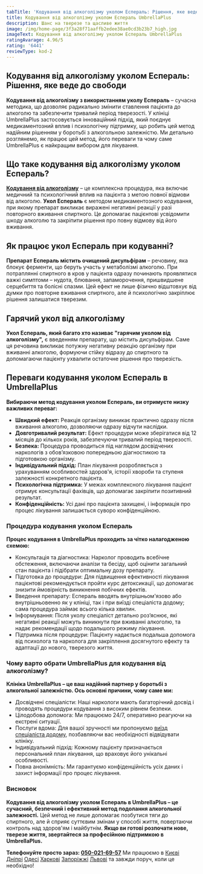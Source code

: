 ```yaml
---
tabTitle: 'Кодування від алкоголізму уколом Еспераль: Рішення, яке веде до свободи'
title: Кодування від алкоголізму уколом Еспераль UmbrellaPlus
description: Шанс на тверезе та щасливе життя
image: /img/home-page/3f3a28f71aaffb2edee38ae0cd3b23b7_high.jpg
imageText: Кодування від алкоголізму уколом Еспераль UmbrellaPlus
ratingAvarage: 4.96/5
rating: '6441'
reviewType: kod-2
---
```


## Кодування від алкоголізму уколом Еспераль: Рішення, яке веде до свободи

**Кодування від алкоголізму з використанням уколу Еспераль** – сучасна методика, що дозволяє радикально змінити ставлення пацієнта до алкоголю та забезпечити тривалий період тверезості. У клініці UmbrellaPlus застосовується інноваційний підхід, який поєднує медикаментозний вплив і психологічну підтримку, що робить цей метод надійним рішенням у боротьбі з алкогольною залежністю. Ми детально розглянемо, як працює цей метод, його переваги та чому саме UmbrellaPlus є найкращим вибором для лікування.

## Що таке кодування від алкоголізму уколом Еспераль?

**[Кодування від алкоголізму](https://umbrella-plus.com.ua/uk/services/kodirovka-ot-alkogolia-umbrellaplus-ua/)** – це комплексна процедура, яка включає медичний та психологічний вплив на пацієнта з метою повної відмови від алкоголю. **Укол Еспераль** є методом медикаментозного кодування, при якому препарат викликає виражені негативні реакції у разі повторного вживання спиртного. Це допомагає пацієнтові усвідомити шкоду алкоголю та закріпити рішення про повну відмову від його вживання.

## Як працює укол Еспераль при кодуванні?

**Препарат Еспераль містить очищений дисульфірам** – речовину, яка блокує ферменти, що беруть участь у метаболізмі алкоголю. При потраплянні спиртного в кров у пацієнта одразу починають проявлятися важкі симптоми – нудота, блювання, запаморочення, пришвидшене серцебиття та болісні спазми. Цей ефект не лише фізично відштовхує від думки про повторне вживання спиртного, але й психологічно закріплює рішення залишатися тверезим.

## Гарячий укол від алкоголізму

**Укол Еспераль, який багато хто називає "гарячим уколом від алкоголізму",** є введенням препарату, що містить дисульфірам. Саме ця речовина викликає потужну негативну реакцію організму при вживанні алкоголю, формуючи стійку відразу до спиртного та допомагаючи пацієнту ухвалити остаточне рішення про тверезість.

## Переваги кодування уколом Еспераль в UmbrellaPlus

**Вибираючи метод кодування уколом Еспераль, ви отримуєте низку важливих переваг:**

* **Швидкий ефект:** Реакція організму виникає практично одразу після вживання алкоголю, дозволяючи одразу відчути наслідки.
* **Довготривалий результат:** Ефект процедури може зберігатися від 12 місяців до кількох років, забезпечуючи тривалий період тверезості.
* **Безпека:** Процедура проводиться під наглядом досвідчених наркологів з обов’язковою попередньою діагностикою та підготовкою організму.
* **Індивідуальний підхід:** План лікування розробляється з урахуванням особливостей здоров'я, історії хвороби та ступеня залежності конкретного пацієнта.
* **Психологічна підтримка:** У межах комплексного лікування пацієнт отримує консультації фахівців, що допомагає закріпити позитивний результат.
* **Конфіденційність:** Усі дані про пацієнта захищені, і інформація про процес лікування залишається суворо конфіденційною.

### Процедура кодування уколом Еспераль

**Процес кодування в UmbrellaPlus проходить за чітко налагодженою схемою:**

* Консультація та діагностика: Нарколог проводить всебічне обстеження, включаючи аналізи та бесіду, щоб оцінити загальний стан пацієнта і підібрати оптимальну дозу препарату.
* Підготовка до процедури: Для підвищення ефективності лікування пацієнтові рекомендується пройти курс детоксикації, що допомагає знизити ймовірність виникнення побічних ефектів.
* Введення препарату: Еспераль вводять внутрішньом'язово або внутрішньовенно як у клініці, так і при виїзді спеціаліста додому; сама процедура займає всього кілька хвилин.
* Інформування: Після уколу спеціаліст детально роз’яснює, які негативні реакції можуть виникнути при вживанні алкоголю, та надає рекомендації щодо подальшого режиму лікування.
* Підтримка після процедури: Пацієнту надається подальша допомога від психолога та нарколога для закріплення досягнутого ефекту та адаптації до нового, тверезого життя.

### Чому варто обрати UmbrellaPlus для кодування від алкоголізму?

**Клініка UmbrellaPlus – це ваш надійний партнер у боротьбі з алкогольної залежністю. Ось основні причини, чому саме ми:**

* Досвідчені спеціалісти: Наші наркологи мають багаторічний досвід і проводять процедури кодування з високим рівнем безпеки.
* Цілодобова допомога: Ми працюємо 24/7, оперативно реагуючи на екстрені ситуації.
* Послуги вдома: Для вашої зручності ми пропонуємо [виїзд спеціаліста додому](https://umbrella-plus.com.ua/uk/services/vivod-iz-zapoia-na-domy-umbrellaplus-ua/), позбавляючи вас необхідності відвідувати клініку.
* Індивідуальний підхід: Кожному пацієнту призначається персональний план лікування, що враховує його унікальні особливості.
* Повна анонімність: Ми гарантуємо конфіденційність усіх даних і захист інформації про процес лікування.

### Висновок

**Кодування від алкоголізму уколом Еспераль в UmbrellaPlus – це сучасний, безпечний і ефективний метод подолання алкогольної залежності.** Цей метод не лише допомагає позбутися тяги до спиртного, але й сприяє суттєвим змінам у способі життя, повертаючи контроль над здоров'ям і майбутнім. **Якщо ви готові розпочати нове, тверезе життя, звертайтеся за професійною підтримкою в UmbrellaPlus.**

**Телефонуйте просто зараз: [050-021-69-57](tel:0500216957)**
Ми працюємо в [Києві](https://umbrella-plus.com.ua/uk/kiev/) [Дніпрі](https://umbrella-plus.com.ua/uk/dnepr/) [Одесі](https://umbrella-plus.com.ua/uk/lechenie-alc/) [Харкові](https://umbrella-plus.com.ua/uk/kharkiv/) [Запоріжжі](https://umbrella-plus.com.ua/uk/zaporozie/) [Львові](https://umbrella-plus.com.ua/uk/lviv/) та завжди поруч, коли це необхідно!
